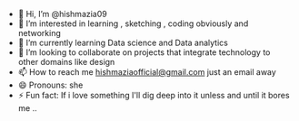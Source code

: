 - 👋 Hi, I’m @hishmazia09
- 👀 I’m interested in learning , sketching , coding obviously and networking 
- 🌱 I’m currently learning Data science and Data analytics 
- 💞️ I’m looking to collaborate on projects that integrate technology to other domains like design 
- 📫 How to reach me hishmaziaofficial@gmail.com just an email away 
- 😄 Pronouns: she
- ⚡ Fun fact: If i love something I'll dig deep into it unless and until it bores me ..

<!---
hishmazia09/hishmazia09 is a ✨ special ✨ repository because its `README.md` (this file) appears on your GitHub profile.
You can click the Preview link to take a look at your changes.
--->
